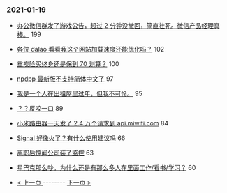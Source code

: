 ### 2021-01-19 
- [办公微信群发了游戏公告，超过 2 分钟没撤回，简直社死。微信产品经理真棒。](https://www.v2ex.com/t/746231) 199
- [各位 dalao 看看我这个网站加载速度还能优化吗？](https://www.v2ex.com/t/746175) 102
- [重疾险买终身还是保到 70 划算？](https://www.v2ex.com/t/746164) 100
- [npdpp 最新版不支持简体中文了](https://www.v2ex.com/t/746252) 97
- [我是一个人在出租屋里过年，但我不可怜。](https://www.v2ex.com/t/746172) 95
- [？？反咬一口](https://www.v2ex.com/t/746267) 89
- [小米路由器一天发了 2.4 万个请求到 api.miwifi.com](https://www.v2ex.com/t/746094) 84
- [Signal 好像火了？有什么使用建议吗](https://www.v2ex.com/t/746147) 66
- [离职后惊闻公司装了监控](https://www.v2ex.com/t/746299) 63
- [星巴克那么吵，为什么还是有那么多人在里面工作/看书/学习？](https://www.v2ex.com/t/746322) 60 

- [ < 上一页 ](https://github.com/able8/v2ex-hot-record/blob/master/2021-01-18.md) -------- [ 下一页 > ](https://github.com/able8/v2ex-hot-record/blob/master/2021-01-20.md)